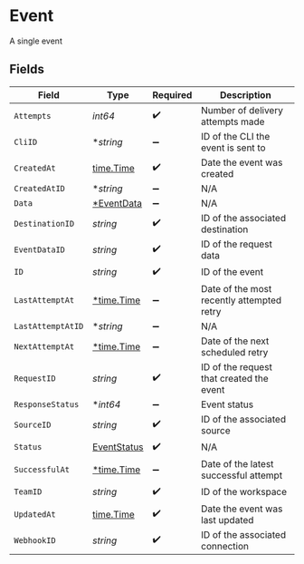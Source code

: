 # Event

A single event


## Fields

| Field                                             | Type                                              | Required                                          | Description                                       |
| ------------------------------------------------- | ------------------------------------------------- | ------------------------------------------------- | ------------------------------------------------- |
| `Attempts`                                        | *int64*                                           | :heavy_check_mark:                                | Number of delivery attempts made                  |
| `CliID`                                           | **string*                                         | :heavy_minus_sign:                                | ID of the CLI the event is sent to                |
| `CreatedAt`                                       | [time.Time](https://pkg.go.dev/time#Time)         | :heavy_check_mark:                                | Date the event was created                        |
| `CreatedAtID`                                     | **string*                                         | :heavy_minus_sign:                                | N/A                                               |
| `Data`                                            | [*EventData](../../models/shared/eventdata.md)    | :heavy_minus_sign:                                | N/A                                               |
| `DestinationID`                                   | *string*                                          | :heavy_check_mark:                                | ID of the associated destination                  |
| `EventDataID`                                     | *string*                                          | :heavy_check_mark:                                | ID of the request data                            |
| `ID`                                              | *string*                                          | :heavy_check_mark:                                | ID of the event                                   |
| `LastAttemptAt`                                   | [*time.Time](https://pkg.go.dev/time#Time)        | :heavy_minus_sign:                                | Date of the most recently attempted retry         |
| `LastAttemptAtID`                                 | **string*                                         | :heavy_minus_sign:                                | N/A                                               |
| `NextAttemptAt`                                   | [*time.Time](https://pkg.go.dev/time#Time)        | :heavy_minus_sign:                                | Date of the next scheduled retry                  |
| `RequestID`                                       | *string*                                          | :heavy_check_mark:                                | ID of the request that created the event          |
| `ResponseStatus`                                  | **int64*                                          | :heavy_minus_sign:                                | Event status                                      |
| `SourceID`                                        | *string*                                          | :heavy_check_mark:                                | ID of the associated source                       |
| `Status`                                          | [EventStatus](../../models/shared/eventstatus.md) | :heavy_check_mark:                                | N/A                                               |
| `SuccessfulAt`                                    | [*time.Time](https://pkg.go.dev/time#Time)        | :heavy_minus_sign:                                | Date of the latest successful attempt             |
| `TeamID`                                          | *string*                                          | :heavy_check_mark:                                | ID of the workspace                               |
| `UpdatedAt`                                       | [time.Time](https://pkg.go.dev/time#Time)         | :heavy_check_mark:                                | Date the event was last updated                   |
| `WebhookID`                                       | *string*                                          | :heavy_check_mark:                                | ID of the associated connection                   |